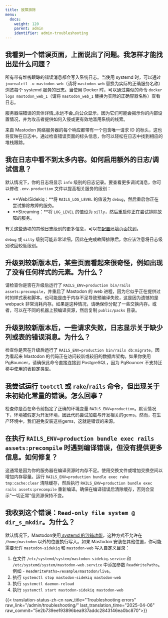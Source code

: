 ```yaml
---
title: 故障排除
menu:
  docs:
    weight: 120
    parent: admin
    identifier: admin-troubleshooting
---
```


## **我看到一个错误页面，上面说出了问题。我怎样才能找出是什么问题？**

所有带有堆栈跟踪的错误消息都会写入系统日志。当使用 systemd 时，可以通过`journalctl -u mastodon-web`（请将 `mastodon-web` 替换为实际的正确服务名称）浏览每个 systemd 服务的日志。当使用 Docker 时，可以通过类似的命令 `docker logs mastodon_web_1`（请将 `mastodon_web_1` 替换为实际的正确容器名称）查看日志。

服务器端错误的具体详情_永远不会_向公众显示，因为它们可能会揭示你的内部设置情况，并为攻击者提供如何入侵或更有效地滥用系统的线索。

来自 Mastodon 网络服务器的每个响应都带有一个包含唯一请求 ID 的标头，这也将反映在日志中。通过检查错误页面的标头信息，你可以轻松在日志中找到相应的堆栈跟踪。

## **我在日志中看不到太多内容。如何启用额外的日志/调试信息？**

默认情况下，你的日志将显示 `info` 级别的日志记录。要查看更多调试消息，你可以修改 `.env.production` 文件以提高相关服务的级别：

- **Web/Sidekiq：**将 `RAILS_LOG_LEVEL` 的值设为 `debug`，然后重启你正在尝试排除故障的服务。
- **Streaming：**将 `LOG_LEVEL` 的值设为 `silly`，然后重启你正在尝试排除故障的服务。

有关这些选项的其他日志级别的更多信息，可以在[配置环境](https://docs.joinmastodon.org/admin/config)页面找到。

`debug` 或 `silly` 级别可能非常详细，因此在完成故障排除后，你应该注意将日志级别改回较低级别。

## **升级到较新版本后，某些页面看起来很奇怪，例如出现了没有任何样式的元素。为什么？**

请检查你是否在升级后运行了 `RAILS_ENV=production bin/rails assets:precompile`，并重启了 Mastodon 的 web 进程，因为它似乎正在提供过时的样式表和脚本。也可能是由于内存不足导致预编译失败，这是因为遗憾的是 webpack 非常消耗内存。如果是这种情况，请确保你分配了一些交换内存。或者，可以在不同的机器上预编译资源，然后复制 `public/packs` 目录。

## **升级到较新版本后，一些请求失败，日志显示关于缺少列或表的错误消息。为什么？**

检查你是否在升级后运行了 `RAILS_ENV=production bin/rails db:migrate`，因为看起来 Mastodon 的代码正在访问较新或较旧的数据库架构。如果你使用 PgBouncer，请确保此命令直接连接到 PostgreSQL，因为 PgBouncer 不支持迁移中使用的表锁定类型。

## **我尝试运行 `tootctl` 或 `rake`/`rails` 命令，但出现关于未初始化常量的错误。怎么回事？**

检查你是否在命令前指定了正确的环境变量 `RAILS_ENV=production`。默认情况下，环境被假定为开发环境，因此代码尝试加载与开发相关的gems。然而，在生产环境中，我们避免安装这些gems，这就是错误的来源。

## **在执行 `RAILS_ENV=production bundle exec rails assets:precompile` 时遇到编译错误，但没有提供更多信息。如何修复？**

这通常是因为你的服务器在编译资源时内存不足。使用交换文件或增加交换空间以增加内存容量。运行 `RAILS_ENV=production bundle exec rake tmp:cache:clear` 清除缓存，然后执行 `RAILS_ENV=production bundle exec rails assets:precompile` 重新编译。确保在编译错误后清除缓存，否则会显示"一切正常"但资源保持不变。

## **我收到这个错误：`Read-only file system @ dir_s_mkdir`。为什么？**

默认情况下，Mastodon使用[ systemd 的沙箱功能](https://www.freedesktop.org/software/systemd/man/systemd.exec.html#Sandboxing)，这种方式不允许在 `/home/mastodon` 以外的位置执行写入。如果 Mastodon 安装在其他位置，你可能需要允许 `mastodon-sidekiq` 和 `mastodon-web` 写入自定义目录：
1. 在文件 `/etc/systemd/system/mastodon-sidekiq.service` 和 `/etc/systemd/system/mastodon-web.service` 中添加参数 `ReadWritePaths`。例如 - `ReadWritePaths=/example/mastodon/live`。
2. 执行 `systemctl stop mastodon-sidekiq mastodon-web`
3. 执行 `systemctl daemon-reload`
4. 执行 `systemctl start mastodon-sidekiq mastodon-web`

{{< translation-status-zh-cn raw_title="Troubleshooting errors" raw_link="/admin/troubleshooting/" last_translation_time="2025-04-06" raw_commit="5e2b739ee193896bea937addc2843146ea0bc870">}}
